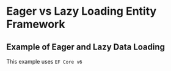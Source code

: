# Eager vs Lazy Loading Entity Framework

## Example of Eager and Lazy Data Loading

This example uses `EF Core v6`